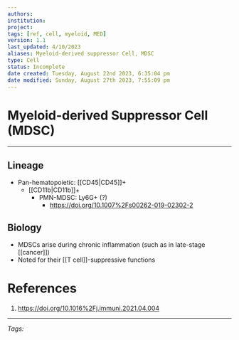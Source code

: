 ```yaml
---
authors: 
institution: 
project: 
tags: [ref, cell, myeloid, MED]
version: 1.1
last_updated: 4/10/2023
aliases: Myeloid-derived suppressor Cell, MDSC
type: Cell
status: Incomplete
date created: Tuesday, August 22nd 2023, 6:35:04 pm
date modified: Sunday, August 27th 2023, 7:55:09 pm
---
```


# Myeloid-derived Suppressor Cell (MDSC)
---
## Lineage
- Pan-hematopoietic: [[CD45\|CD45]]+
	- [[CD11b|CD11b]]+
		- PMN-MDSC: Ly6G+ (?)
			- https://doi.org/10.1007%2Fs00262-019-02302-2
 

## Biology
- MDSCs arise during chronic inflammation (such as in late-stage [[cancer]])
- Noted for their [[T cell]]-suppressive functions


# References
1. https://doi.org/10.1016%2Fj.immuni.2021.04.004

---
_Tags:_